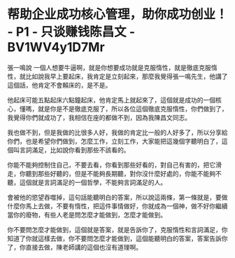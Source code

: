 # 帮助企业成功核心管理，助你成功创业！ - P1 - 只谈赚钱陈昌文 - BV1WV4y1D7Mr

張一鳴說 一個人想要牛逼啊，就是你想要成功就是克服惰性，就是徹底克服惰性，就比如說我早上要起床，我肯定是立刻起來，那麼我覺得張一鳴先生，他講了這個話，他肯定不會賴床的，是不是。

他起床可能五點起床六點鐘起床，他肯定馬上就起來了，這個就是成功的一個核心，懂嗎，就是你是不是徹底克服了，所以各位這個徹底克服惰性，你們做到了，我覺得你們就成功了，我相信在座的都做不到，因為我陳昌文同志。

我也做不到，但是我做的比很多人好，我做的肯定比一般的人好多了，所以分享給你們，也是希望你們做到，怎麼工作，立刻工作，大家能把這幾個字聽明白了，這個叫言詞滿足，比如說你看到那些不該看的。

你能不能夠控制住自己，不要去看，你看到那些好看的，對自己有害的，把它滑走，你聽到那些好聽的，但是不能夠長期聽，對你沒什麼好處的，你能不能夠不聽，這個就是言詞滿足的一個哲學，不能夠言詞滿足的人。

會被他的慾望吞噬掉，這句話能聽明白的答案，所以說這兩條，第一條就是，要做什麼你馬上去做，不要有惰性，把這件事情做好，你就成為一個神，做不好你繼續當你的廢物，有些人老是問怎麼才能做到，怎麼才能做到。

你不要問怎麼才能做到，這個就是答案，就是告訴你了，克服惰性和言詞滿足，你知道了你就這樣去做，你不要問怎麼才能做到，這個能聽明白的答案，答案告訴你了，你直接去做，陳老師講的這個也沒有道理啊。

